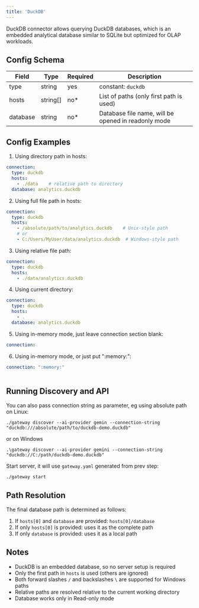 ```yaml
---
title: 'DuckDB'
---
```


DuckDB connector allows querying DuckDB databases, which is an embedded analytical database similar to SQLite but optimized for OLAP workloads.

## Config Schema

| Field | Type | Required | Description |
|-------|------|----------|-------------|
| type | string | yes | constant: `duckdb` |
| hosts | string[] | no* | List of paths (only first path is used) |
| database | string | no* | Database file name, will be opened in readonly mode |




## Config Examples

1. Using directory path in hosts:
```yaml
connection:
  type: duckdb
  hosts:
    - ./data    # relative path to directory
  database: analytics.duckdb
```

2. Using full file path in hosts:
```yaml
connection:
  type: duckdb
  hosts:
    - /absolute/path/to/analytics.duckdb    # Unix-style path
    # or
    - C:/Users/MyUser/data/analytics.duckdb  # Windows-style path
```

3. Using relative file path:
```yaml
connection:
  type: duckdb
  hosts:
    - ./data/analytics.duckdb
```

4. Using current directory:
```yaml
connection:
  type: duckdb
  hosts:
    - .
  database: analytics.duckdb
```

5. Using in-memory mode, just leave connection section blank:
```yaml
connection:

```
6. Using in-memory mode, or just put ":memory:":
```yaml
connection: ":memory:"
  
```

## Running Discovery and API
You can also pass connection string as parameter, eg using absolute path on Linux:
```
./gateway discover --ai-provider gemin --connection-string "duckdb:///absolute/path/to/duckdb-demo.duckdb"
```
or on Windows
```
.\gateway discover --ai-provider gemini --connection-string  "duckdb://C:/path/duckdb-demo.duckdb"
```

Start server, it will use `gateway.yaml` generated from prev step:
```
./gateway start
```


## Path Resolution

The final database path is determined as follows:
1. If `hosts[0]` and `database` are provided: `hosts[0]/database`
2. If only `hosts[0]` is provided: uses it as the complete path
3. If only `database` is provided: uses it as a local path


## Notes

- DuckDB is an embedded database, so no server setup is required
- Only the first path in `hosts` is used (others are ignored)
- Both forward slashes `/` and backslashes `\` are supported for Windows paths
- Relative paths are resolved relative to the current working directory
- Database works only in Read-only mode
